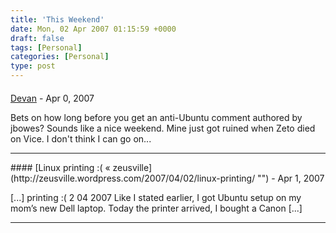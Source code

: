 ```yaml
---
title: 'This Weekend'
date: Mon, 02 Apr 2007 01:15:59 +0000
draft: false
tags: [Personal]
categories: [Personal]
type: post
---
```



#### 
[Devan](http://dgoodwin.dangerouslyinc.com "dgoodwin@dangerouslyinc.com") - <time datetime="2007-04-01 21:41:04">Apr 0, 2007</time>

Bets on how long before you get an anti-Ubuntu comment authored by jbowes? Sounds like a nice weekend. Mine just got ruined when Zeto died on Vice. I don't think I can go on...
<hr />
#### 
[Linux printing :( &laquo; zeusville](http://zeusville.wordpress.com/2007/04/02/linux-printing/ "") - <time datetime="2007-04-02 21:51:34">Apr 1, 2007</time>

\[...\] printing :( 2 04 2007 Like I stated earlier, I got Ubuntu setup on my mom’s new Dell laptop. Today the printer arrived, I bought a Canon \[...\]
<hr />
